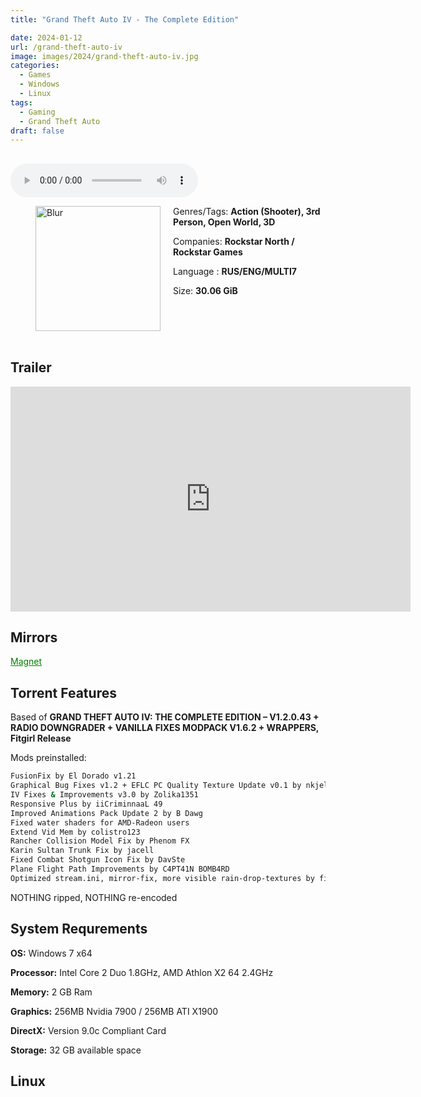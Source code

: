 ```yaml
---
title: "Grand Theft Auto IV - The Complete Edition"

date: 2024-01-12
url: /grand-theft-auto-iv
image: images/2024/grand-theft-auto-iv.jpg
categories:
  - Games
  - Windows
  - Linux
tags:
  - Gaming
  - Grand Theft Auto
draft: false
---
```

##
<style>
  body.dark-mode,
  body.dark-mode main * {
    background: url('/images/2024/grand-theft-auto-iv.webp') center center fixed no-repeat;
    background-size: 100% 100%;
    background-size: cover;
    color: #f5f5f5;
  }
</style>
<script>
    document.addEventListener('DOMContentLoaded', function () {
        var body = document.body;
        var switcher = document.querySelector('.js-toggle');
                body.classList.add('dark-mode');
                // Save user preference in storage
                localStorage.setItem('darkMode', 'true');
            
        });
</script>

<audio controls autoplay>
  <source src="/audio/grand-theft-auto-iv.mp3" type="audio/mp3">
  Your browser does not support the audio tag.
</audio>


<figure style="float: left; margin-right: 20px;">
  <img src="/images/2024/grand-theft-auto-iv.jpg" alt="Blur" style="width: 200px;">
</figure>

Genres/Tags: **Action (Shooter), 3rd Person, Open World, 3D**

Companies: **Rockstar North / Rockstar Games**

Language : **RUS/ENG/MULTI7**

Size: **30.06 GiB**
# ⠀

## Trailer
<iframe width="640" height="360" src="https://www.youtube.com/embed/lC7zpb2SUXw" title="GTA 6 TRAILER but it&#39;s GTA 4" frameborder="0" allow="accelerometer; autoplay; clipboard-write; encrypted-media; gyroscope; picture-in-picture; web-share" allowfullscreen></iframe>

## Mirrors
<a href="magnet:?xt=urn:btih:KORZQ3X46M22JJCCVBZOPTK457Y3TLH5&dn=Grand%20Theft%20Auto%20IV%20-%20The%20Complete%20Edition" style="color: green;">Magnet</a>

## Torrent Features
Based of **GRAND THEFT AUTO IV: THE COMPLETE EDITION – V1.2.0.43 + RADIO DOWNGRADER + VANILLA FIXES MODPACK V1.6.2 + WRAPPERS, Fitgirl Release**

Mods preinstalled:
```sh
FusionFix by El Dorado v1.21
Graphical Bug Fixes v1.2 + EFLC PC Quality Texture Update v0.1 by nkjellman
IV Fixes & Improvements v3.0 by Zolika1351
Responsive Plus by iiCriminnaaL 49
Improved Animations Pack Update 2 by B Dawg
Fixed water shaders for AMD-Radeon users
Extend Vid Mem by colistro123
Rancher Collision Model Fix by Phenom FX
Karin Sultan Trunk Fix by jacell
Fixed Combat Shotgun Icon Fix by DavSte
Plane Flight Path Improvements by C4PT41N BOMB4RD
Optimized stream.ini, mirror-fix, more visible rain-drop-textures by fitgirl
```

NOTHING ripped, NOTHING re-encoded

## System Requrements
**OS:** Windows 7 x64

**Processor:** Intel Core 2 Duo 1.8GHz, AMD Athlon X2 64 2.4GHz

**Memory:** 2 GB Ram

**Graphics:** 256MB Nvidia 7900 / 256MB ATI X1900

**DirectX:** Version 9.0c Compliant Card

**Storage:** 32 GB available space

## Linux
